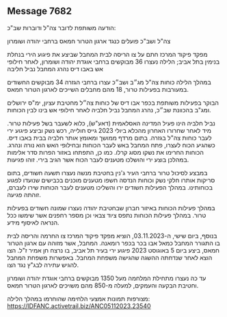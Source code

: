 ## Message 7682

הודעה משותפת לדובר צה"ל ודוברות שב"כ:

צה"ל ושב"כ פועלים כנגד ארגון הטרור חמאס ברחבי יהודה ושומרון

מפקד פיקוד המרכז חתם על צו הריסה לבית המחבל שביצע את פיגוע הירי בנחלת בנימין בתל אביב; הלילה נעצרו 36 מבוקשים ברחבי אוגדת יהודה ושומרון, לאחר חילופי אש באבו דיס נהרג המחבל נביל חליבה

במהלך הלילה כוחות צה"ל מג״ב ושב״כ עצרו ברחבי הגזרה 34 מבוקשים החשודים במעורבות בפעילות טרור, 18 מהם מחבלים השייכים לארגון הטרור חמאס. 

הבוקר בפעילות משותפת בכפר אבו דיס של כוחות צה״ל מחטיבת עציון, ימ"ס ירושלים ומג"ב בהכוונת שב״כ, נהרג המחבל נביל חלביה לאחר חילופי אש בינו לבין הכוחות.

נביל חלביה הינו פעיל המדינה האסלאמית (דאע"ש), כלוא לשעבר בשל פעילות טרור. מיד לאחר שחרורו האחרון מהכלא ביולי 2023 גייס חולייה, רכש נשק וביצע פיגוע ירי לעבר כוחות צה"ל בגזרה.
בתום מרדף ממושך ומאומץ אותר חלביה בבית באבו דיס. כשהגיע הכוח לעצרו, פתח המחבל באש לעבר הכוחות ובחילופי האש הוא נורה ונהרג. הכוחות החרימו את נשקו מסוג קרלו. 
כמו כן, התפתחו באזור הפרות סדר אלימות במהלכן בוצע ירי והושלכו מטענים לעבר הכוח אשר הגיב בירי. זוהו פגיעות. 

במבצע לסיכול טרור ברחבי העיר ג'נין בחטיבת מנשה נעצרו תשעה חשודים, בתום סריקות אותרו חלקי נשק וכוחות הנדסה חשפו מטענים מוכנים בכבישים שנועדו לפגוע בכוחותינו. 
במהלך הפעילות חשודים ירו והשליכו מטענים לעבר הכוחות שירו לעברם, זוהתה פגיעה.

במהלך פעילות הכוחות באיזור חברון שבחטיבת יהודה נעצרו שמונה חשודים בפעילות טרור. במהלך פעילות הכוחות נתפס ציוד צבאי וכן מספר רחפנים אשר שימשו ככל הנראה לאיסוף מידע.

בנוסף, ביום שישי, ה-03.11.2023, הוציא מפקד פיקוד המרכז צו החרמה והריסה לבית בו התגורר המחבל כמאל אבו בכר בכפר רומאנה. המחבל, אשר מזוהה עם ארגון הטרור חמאס, ביצע ביום 5 באוגוסט 2023 פיגוע ירי בעיר תל אביב, בו נרצח חן אמיר ז"ל. הצו הוצא לאחר שנדחתה ההשגה שהגישה משפחת המחבל. באפשרות משפחת המחבל להגיש עתירה לבג"ץ נגד הצו.

עד כה נעצרו מתחילת המלחמה מעל 1350 מבוקשים ברחבי אוגדת יהודה ושומרון וחטיבת הבקעה והעמקים, למעלה מ-850 מהם משויכים לארגון הטרור חמאס.

מצורפות תמונות אמצעי הלחימה שהוחרמו במהלך הלילה: https://IDFANC.activetrail.biz/ANC05112023.23540

